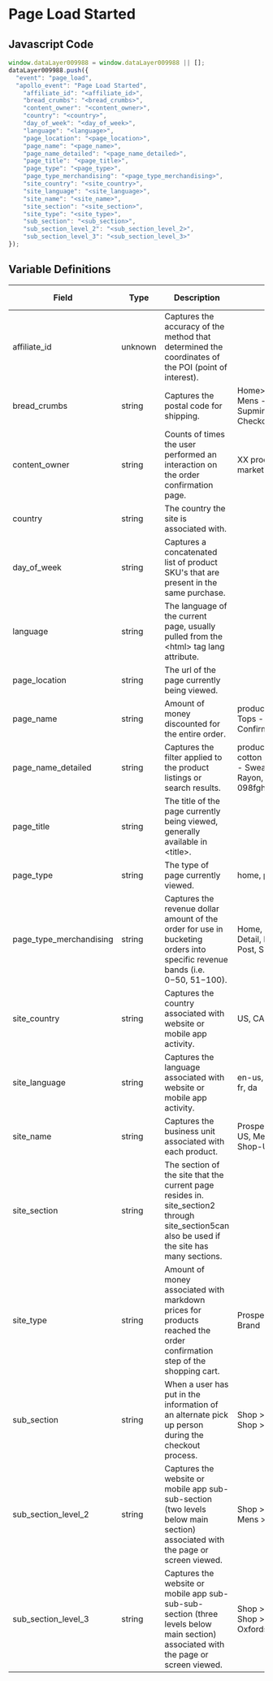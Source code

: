 # Page Load Started

### 

## Javascript Code
```js
window.dataLayer009988 = window.dataLayer009988 || [];
dataLayer009988.push({
  "event": "page_load",
  "apollo_event": "Page Load Started",
    "affiliate_id": "<affiliate_id>",
    "bread_crumbs": "<bread_crumbs>",
    "content_owner": "<content_owner>",
    "country": "<country>",
    "day_of_week": "<day_of_week>",
    "language": "<language>",
    "page_location": "<page_location>",
    "page_name": "<page_name>",
    "page_name_detailed": "<page_name_detailed>",
    "page_title": "<page_title>",
    "page_type": "<page_type>",
    "page_type_merchandising": "<page_type_merchandising>",
    "site_country": "<site_country>",
    "site_language": "<site_language>",
    "site_name": "<site_name>",
    "site_section": "<site_section>",
    "site_type": "<site_type>",
    "sub_section": "<sub_section>",
    "sub_section_level_2": "<sub_section_level_2>",
    "sub_section_level_3": "<sub_section_level_3>"
});
```

## Variable Definitions

|Field|Type|Description|Example|Pattern|Min Length|Max Length|Minimum|Maximum|Multiple Of|
| --- | --- | --- | --- | --- | --- | --- | --- | --- | --- |
|affiliate_id|unknown|Captures the accuracy of the method that determined the coordinates of the POI \(point of interest\).||||||||
|bread_crumbs|string|Captures the postal code for shipping.|Home&gt;Women&gt;Tops&gt;Sweaters, Mens - Tops - Sweaters - Supmina, Wool, Rayon, Checkout &gt; Order Thank You|||||||
|content_owner|string|Counts of times the user performed an interaction on the order confirmation page.|XX product management, marketing, vendor name|||||||
|country|string|The country the site is associated with.||||||||
|day_of_week|string|Captures a concatenated list of product SKU's that are present in the same purchase.||||||||
|language|string|The language of the current page, usually pulled from the &lt;html&gt; tag lang attribute.||||||||
|page_location|string|The url of the page currently being viewed.||||||||
|page_name|string|Amount of money discounted for the entire order.|product - XYZ123, Mens - Tops - Sweaters, Order Confirmation|||||||
|page_name_detailed|string|Captures the filter applied to the product listings or search results.|product - XYZ123 - super cotton neck scarf, Mens - Tops - Sweaters - Supmina, Wool, Rayon, Order Confirmation - 098fghjkl|||||||
|page_title|string|The title of the page currently being viewed, generally available in &lt;title&gt;.||||||||
|page_type|string|The type of page currently viewed.|home, pdp, article|||||||
|page_type_merchandising|string|Captures the revenue dollar amount of the order for use in bucketing orders into specific revenue bands \(i.e. $0-$50, $51-$100\).|Home, Event Detail, Property Detail, Product Listing, Blog Post, Shopping Cart|||||||
|site_country|string|Captures the country associated with website or mobile app activity.|US, CA, FR, UK|^[A-Z]{2}$||||||
|site_language|string|Captures the language associated with website or mobile app activity.|en-us, en-gb, ch-cn, fr-ca, fr-fr, da|^[a-z]{2}([-]{1}[a-z]{2}){0,1}$||||||
|site_name|string|Captures the business unit associated with each product.|Prospecting-EU, Prospecting-US, Member Portal, Shop-CA, Shop-US, Shop-EU|||||||
|site_section|string|The section of the site that the current page resides in. site\_section2 through site\_section5can also be used if the site has many sections.||||||||
|site_type|string|Amount of money associated with markdown prices for products reached the order confirmation step of the shopping cart.|Prospecting, Shop, Members, Brand|||||||
|sub_section|string|When a user has put in the information of an alternate pick up person during the checkout process.|Shop &gt; Kids, Shop &gt; Mens, Shop &gt; Womens|||||||
|sub_section_level_2|string|Captures the website or mobile app sub-sub-section \(two levels below main section\) associated with the page or screen viewed.|Shop &gt; Kids &gt; Tops, Shop &gt; Mens &gt; Shoes|||||||
|sub_section_level_3|string|Captures the website or mobile app sub-sub-sub-section \(three levels below main section\) associated with the page or screen viewed.|Shop &gt; Kids &gt; Tops &gt; Tees, Shop &gt; Mens &gt; Shoes &gt; Oxfords|||||||




